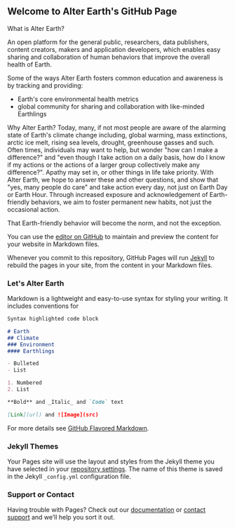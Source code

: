 ## Welcome to Alter Earth's GitHub Page

What is Alter Earth?

An open platform for the general public, researchers, data publishers, content creators, makers and application developers, which enables easy sharing and collaboration of human behaviors that improve the overall health of Earth.

Some of the ways Alter Earth fosters common education and awareness is by tracking and providing:

* Earth's core environmental health metrics
* global community for sharing and collaboration with like-minded Earthlings

Why Alter Earth?  Today, many, if not most people are aware of the alarming state of Earth's climate change including, global warming, mass extinctions, arctic ice melt, rising sea levels, drought, greenhouse gasses and such. Often times, individuals may want to help, but wonder "how can I make a difference?" and "even though I take action on a daily basis, how do I know if my actions or the actions of a larger group collectively make any difference?".  Apathy may set in, or other things in life take priority.  With Alter Earth, we hope to answer these and other questions, and show that "yes, many people do care" and take action every day, not just on Earth Day or Earth Hour.  Through increased exposure and acknowledgement of Earth-friendly behaviors, we aim to foster permanent new habits, not just the occasional action.

That Earth-friendly behavior will become the norm, and not the exception.

You can use the [editor on GitHub](https://github.com/alterearth/alterearth/edit/master/README.md) to maintain and preview the content for your website in Markdown files.

Whenever you commit to this repository, GitHub Pages will run [Jekyll](https://jekyllrb.com/) to rebuild the pages in your site, from the content in your Markdown files.

### Let's Alter Earth

Markdown is a lightweight and easy-to-use syntax for styling your writing. It includes conventions for

```markdown
Syntax highlighted code block

# Earth
## Climate
### Environment
#### Earthlings

- Bulleted
- List

1. Numbered
2. List

**Bold** and _Italic_ and `Code` text

[Link](url) and ![Image](src)
```

For more details see [GitHub Flavored Markdown](https://guides.github.com/features/mastering-markdown/).

### Jekyll Themes

Your Pages site will use the layout and styles from the Jekyll theme you have selected in your [repository settings](https://github.com/alterearth/alterearth/settings). The name of this theme is saved in the Jekyll `_config.yml` configuration file.

### Support or Contact

Having trouble with Pages? Check out our [documentation](https://help.github.com/categories/github-pages-basics/) or [contact support](https://github.com/contact) and we’ll help you sort it out.
